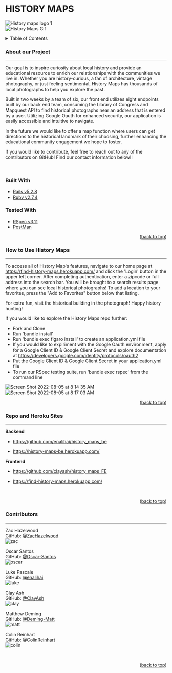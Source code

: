 # HISTORY MAPS

![History maps logo 1](https://user-images.githubusercontent.com/99059063/182937623-b17a7972-f7e2-4147-960c-eeab0190070d.jpeg)
<br>
![History Maps Gif](https://media.giphy.com/media/ooRDLnTISC157GZ2GM/giphy.gif) <br>
<!-- TABLE OF CONTENTS -->
<details>
  <summary>Table of Contents</summary>
  <ol>
    <li>
      <a href="#about-our-project">About Our Project</a>
      <ul>
        <li><a href="#built-with">Built With</a></li>
        <li><a href="#tested-with">Tested With</a></li>
      </ul>
    </li>
    <li>
      <a href="#how-to-use-history-maps">How to Use History Maps</a>
      <ul>
        <li><a href="#repo-and-heroku-sites">Repo and Heroku Sites</a></li>
      </ul>
    </li>
    <li><a href="#contributors">Contributors</a></li>
  </ol>  
</details>

<!-- ABOUT OUR PROJECT -->
### About our Project
---

Our goal is to inspire curiosity about local history and provide an educational resource to enrich our relationships with the communities we live in. Whether you are history-curious, a fan of architecture, vintage photography, or just feeling sentimental, History Maps has thousands of local photographs to help you explore the past.
 
Built in two weeks by a team of six, our front end utilizes eight endpoints built by our back end team, consuming the Library of Congress and Mapquest API to find historical photographs near an address that is entered by a user. Utilizing Google Oauth for enhanced security, our application is easily accessible and intuitive to navigate. 
 
In the future we would like to offer a map function where users can get directions to the historical landmark of their choosing, further enhancing the educational community engagement we hope to foster.
 
If you would like to contribute, feel free to reach out to any of the contributors on GitHub! Find our contact information below!!

<br>

### Built With

  * [Rails v5.2.8](https://rubyonrails.org/)
  * [Ruby v2.7.4](https://www.ruby-lang.org/en/)

### Tested With

* [RSpec v3.11](https://rspec.info/)
* [PostMan](https://www.postman.com/)

<p align="right">(<a href="#top">back to top</a>)</p>

<!-- HOW TO USE HISTORY MAPS -->
### How to Use History Maps
---

To access all of History Map's features, navigate to our home page at https://find-history-maps.herokuapp.com/ and click the 'Login' button in the upper left corner. After completing authentication, enter a zipcode or full address into the search bar. You will be brought to a search results page where you can see local historical photographs! To add a location to your favorites, press the "Add to Favorites" button below that listing. 

For extra fun, visit the historical building in the photograph! Happy history hunting! 

If you would like to explore the History Maps repo further:
* Fork and Clone
* Run 'bundle install' 
* Run 'bundle exec figaro install' to create an application.yml file 
* If you would like to expiriment with the Google Oauth environment, apply for a Google Client ID & Google Client Secret and explore documentation at https://developers.google.com/identity/protocols/oauth2 
* Put the Google Client ID & Google Client Secret in your application.yml file 
* To run our RSpec testing suite, run 'bundle exec rspec' from the command line

![Screen Shot 2022-08-05 at 8 14 35 AM](https://user-images.githubusercontent.com/99059063/183096301-0c5a7c97-62ea-434f-9a85-8e1d5843e957.png)
![Screen Shot 2022-08-05 at 8 17 03 AM](https://user-images.githubusercontent.com/99059063/183096316-229963ae-2232-4014-9f8c-d4b1a473bdd3.png)
<p align="right">(<a href="#top">back to top</a>)</p>

### Repo and Heroku Sites
---
__Backend__

- https://github.com/enalihai/history_maps_be

- https://history-maps-be.herokuapp.com/

__Frontend__

- https://github.com/clayash/history_maps_FE

- https://find-history-maps.herokuapp.com/  

<br>
<p align="right">(<a href="#top">back to top</a>)</p>

<!-- CONTRIBUTORS -->
### Contributors
---
Zac Hazelwood  
GitHub: [@ZacHazelwood](https://github.com/ZacHazelwood)  
![zac](https://user-images.githubusercontent.com/99059063/182937379-71701f79-e922-40f8-9744-92a7c36efb93.png) 

Oscar Santos  
GitHub: [@Oscar-Santos](https://github.com/Oscar-Santos)   
![oscar](https://user-images.githubusercontent.com/99059063/182937391-cecdaaf4-99db-4f26-9717-c92e07ce66a9.png) 

Luke Pascale  
GitHub: [@enalihai](https://github.com/enalihai)  
![luke](https://user-images.githubusercontent.com/99059063/182937366-d317730c-f82a-474f-865c-d4bc413291b9.png)

Clay Ash  
GitHub: [@ClayAsh](https://github.com/ClayAsh)  
![clay](https://user-images.githubusercontent.com/99059063/182937407-67503ade-9be3-4301-891a-36ee14aae0cf.png) 

Matthew Deming  
GitHub: [@Deming-Matt](https://github.com/Deming-Matt)  
![matt](https://user-images.githubusercontent.com/99059063/182937370-79297260-2af1-486b-bb6f-2004f9544bc6.png) 

Colin Reinhart  
GitHub: [@ColinReinhart](https://github.com/ColinReinhart)    
![colin](https://user-images.githubusercontent.com/99059063/182937414-17286814-549b-4fd9-abbb-a3a34fc5aaac.png)

<br>
<p align="right">(<a href="#top">back to top</a>)</p>
